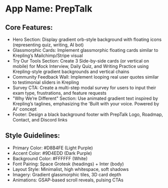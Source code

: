 # **App Name**: PrepTalk

## Core Features:

- Hero Section: Display gradient orb-style background with floating icons (representing quiz, writing, AI bot)
- Glassmorphic Cards: Implement glassmorphic floating cards similar to Krepling’s Mailchimp/Stripe visual
- Try Our Tools Section: Create 3 Side-by-side cards (or vertical on mobile) for Mock Interview, Daily Quiz, and Writing Practice using Krepling-style gradient backgrounds and vertical chains
- Community Feedback Wall: Implement looping real user quotes similar to testimonial sliders in Krepling
- Survey CTA: Create a multi-step modal survey for users to input their exam type, frustrations, and feature requests
- "Why We’re Different" Section: Use animated gradient text inspired by Krepling’s taglines, emphasizing the 'Built with your voice. Powered by AI' concept
- Footer: Design a black background footer with PrepTalk Logo, Roadmap, Contact, and Discord links

## Style Guidelines:

- Primary Color: #D8B4FE (Light Purple)
- Accent Color: #9D4EDD (Dark Purple)
- Background Color: #FFFFFF (White)
- Font Pairing: Space Grotesk (headings) + Inter (body)
- Layout Style: Minimalist, high whitespace, soft shadows
- Imagery: Gradient glassmorphic tiles, 3D card depth
- Animations: GSAP-based scroll reveals, pulsing CTAs